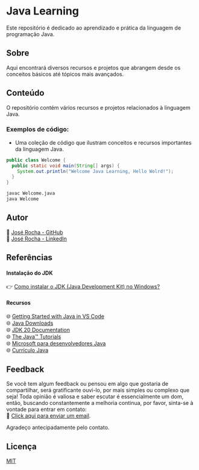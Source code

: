 # Java Learning  
Este repositório é dedicado ao aprendizado e prática da linguagem de programação Java.  


## Sobre  
Aqui encontrará diversos recursos e projetos que abrangem desde os conceitos básicos até tópicos mais avançados.


## Conteúdo  
O repositório contém vários recursos e projetos relacionados à linguagem Java.

### Exemplos de código:  
- Uma coleção de código que ilustram conceitos e recursos importantes da linguagem Java.  

```java
public class Welcome {
  public static void main(String[] args) {
    System.out.println("Welcome Java Learning, Hello Wolrd!");
  }
}
```

```cmd
javac Welcome.java
java Welcome
```  


## Autor  
📌 [José Rocha - GitHub](https://github.com/joze-rocha)  
📌 [José Rocha - LinkedIn](https://www.linkedin.com/in/jozerocha/)  


## Referências
#### Instalação do JDK
 👉 [Como instalar o JDK (Java Development Kit) no Windows?](https://medium.com/@joze-rocha/como-instalar-o-jdk-java-development-kit-no-windows-cf2b49d77634)  

#### Recursos
🌐 [Getting Started with Java in VS Code](https://code.visualstudio.com/docs/java/java-tutorial#_coding-pack-for-java)  
🌐 [Java Downloads](https://www.oracle.com/br/java/technologies/downloads/)  
🌐 [JDK 20 Documentation](https://docs.oracle.com/en/java/javase/20/index.html)  
🌐 [The Java™ Tutorials](https://docs.oracle.com/javase/tutorial/)  
🌐 [Microsoft para desenvolvedores Java](https://learn.microsoft.com/pt-br/java/)  
🌐 [Currículo Java](https://academy.oracle.com/pt-br/solutions-curriculum-java.html#java0-tab)  


## Feedback

Se você tem algum feedback ou pensou em algo que gostaria de compartilhar, será gratificante ouvi-lo, por mais simples ou complexo que seja!
Toda opinião é valiosa e saber escutar é essencialmente um dom, então, buscando constantemente a melhoria continua, por favor, sinta-se à vontade para entrar em contato:  
 🔗 [Click aqui para enviar um email](mailto:evangelista-rocha@hotmail.com).

Agradeço antecipadamente pelo contato.


## Licença

[MIT](https://choosealicense.com/licenses/mit/)
